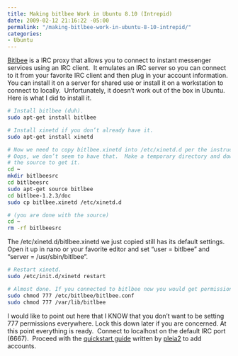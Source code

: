 ```yaml
---
title: Making bitlbee Work in Ubuntu 8.10 (Intrepid)
date: 2009-02-12 21:16:22 -05:00
permalink: "/making-bitlbee-work-in-ubuntu-8-10-intrepid/"
categories:
- Ubuntu
---
```


[Bitlbee](http://web.archive.org/web/20100730002710/http://www.bitlbee.org/) is a IRC proxy that allows you to connect to instant messenger services using an IRC client.  It emulates an IRC server so you can connect to it from your favorite IRC client and then plug in your account information.  You can install it on a server for shared use or install it on a workstation to connect to locally.  Unfortunately, it doesn’t work out of the box in Ubuntu.  Here is what I did to install it.

```bash
# Install bitlbee (duh).
sudo apt-get install bitlbee

# Install xinetd if you don’t already have it.
sudo apt-get install xinetd

# Now we need to copy bitlbee.xinetd into /etc/xinetd.d per the instructions.
# Oops, we don’t seem to have that.  Make a temporary directory and download
# the source to get it.
cd ~
mkdir bitlbeesrc
cd bitlbeesrc
sudo apt-get source bitlbee
cd bitlbee-1.2.3/doc
sudo cp bitlbee.xinetd /etc/xinetd.d

# (you are done with the source)
cd ~
rm -rf bitlbeesrc
```

The /etc/xinetd.d/bitlbee.xinetd we just copied still has its default settings. Open it up in nano or your favorite editor and set “user = bitlbee” and “server = /usr/sbin/bitlbee”.

```bash
# Restart xinetd.
sudo /etc/init.d/xinetd restart

# Almost done. If you connected to bitlbee now you would get permissions errors.
sudo chmod 777 /etc/bitlbee/bitlbee.conf
sudo chmod 777 /var/lib/bitlbee
```

I would like to point out here that I KNOW that you don’t want to be setting 777 permissions everywhere. Lock this down later if you are concerned. At this point everything is ready.  Connect to localhost on the default IRC port (6667).  Proceed with the [quickstart guide](http://web.archive.org/web/20100730002710/http://princessleia.com/bitlbee.php) written by [pleia2](http://web.archive.org/web/20100730002710/http://princessleia.com/) to add accounts.
